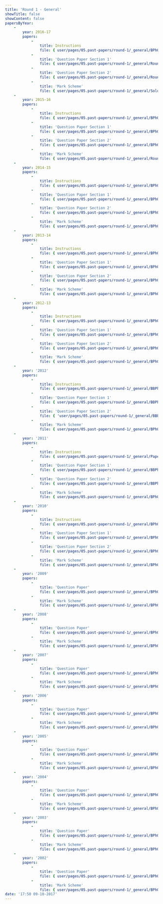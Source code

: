 ```yaml
---
title: 'Round 1 - General'
showTitle: false
showContent: false
papersByYear:
    -
        year: 2016-17
        papers:
            -
                title: Instructions
                file: { user/pages/05.past-papers/round-1/_general/BPhO_R1_Student_Letter_2016_final.pdf: { name: BPhO_R1_Student_Letter_2016_final.pdf, type: application/pdf, size: 94378, path: user/pages/05.past-papers/round-1/_general/BPhO_R1_Student_Letter_2016_final.pdf } }
            -
                title: 'Question Paper Section 1'
                file: { user/pages/05.past-papers/round-1/_general/Round_1_Section_1_Final.pdf: { name: Round_1_Section_1_Final.pdf, type: application/pdf, size: 1089469, path: user/pages/05.past-papers/round-1/_general/Round_1_Section_1_Final.pdf } }
            -
                title: 'Question Paper Section 2'
                file: { user/pages/05.past-papers/round-1/_general/Round_1_Section_2_Final.pdf: { name: Round_1_Section_2_Final.pdf, type: application/pdf, size: 2026579, path: user/pages/05.past-papers/round-1/_general/Round_1_Section_2_Final.pdf } }
            -
                title: 'Mark Scheme'
                file: { user/pages/05.past-papers/round-1/_general/Solutions_Rd_1_2016.pdf: { name: Solutions_Rd_1_2016.pdf, type: application/pdf, size: 1158126, path: user/pages/05.past-papers/round-1/_general/Solutions_Rd_1_2016.pdf } }
    -
        year: 2015-16
        papers:
            -
                title: Instructions
                file: { user/pages/05.past-papers/round-1/_general/BPhO_R1_Student_Letter_2015_2016_final.pdf: { name: BPhO_R1_Student_Letter_2015_2016_final.pdf, type: application/pdf, size: 94378, path: user/pages/05.past-papers/round-1/_general/BPhO_R1_Student_Letter_2015_2016_final.pdf } }
            -
                title: 'Question Paper Section 1'
                file: { user/pages/05.past-papers/round-1/_general/BPhO_Round_1_section_1_Nov_2015_2016_Final.pdf: { name: BPhO_Round_1_section_1_Nov_2015_2016_Final.pdf, type: application/pdf, size: 153983, path: user/pages/05.past-papers/round-1/_general/BPhO_Round_1_section_1_Nov_2015_2016_Final.pdf } }
            -
                title: 'Question Paper Section 2'
                file: { user/pages/05.past-papers/round-1/_general/BPhO_Round_1_section_2_Nov_2015_16_Final.pdf: { name: BPhO_Round_1_section_2_Nov_2015_16_Final.pdf, type: application/pdf, size: 370603, path: user/pages/05.past-papers/round-1/_general/BPhO_Round_1_section_2_Nov_2015_16_Final.pdf } }
            -
                title: 'Mark Scheme'
                file: { user/pages/05.past-papers/round-1/_general/Round_1-solns-Nov_2015-16.pdf: { name: Round_1-solns-Nov_2015-16.pdf, type: application/pdf, size: 709562, path: user/pages/05.past-papers/round-1/_general/Round_1-solns-Nov_2015-16.pdf } }
    -
        year: 2014-15
        papers:
            -
                title: Instructions
                file: { user/pages/05.past-papers/round-1/_general/BPhO_R1_Student_Letter.docx: { name: BPhO_R1_Student_Letter.docx, type: application/vnd.openxmlformats-officedocument.wordprocessingml.document, size: 58562, path: user/pages/05.past-papers/round-1/_general/BPhO_R1_Student_Letter.docx } }
            -
                title: 'Question Paper Section 1'
                file: { user/pages/05.past-papers/round-1/_general/BPhO_Round_1_prt_1_2014_15_Paper_final_.pdf: { name: BPhO_Round_1_prt_1_2014_15_Paper_final_.pdf, type: application/pdf, size: 467638, path: user/pages/05.past-papers/round-1/_general/BPhO_Round_1_prt_1_2014_15_Paper_final_.pdf } }
            -
                title: 'Question Paper Section 2'
                file: { user/pages/05.past-papers/round-1/_general/BPhO_Round_1_prt_2_2014_15_Paper_Final.pdf: { name: BPhO_Round_1_prt_2_2014_15_Paper_Final.pdf, type: application/pdf, size: 321450, path: user/pages/05.past-papers/round-1/_general/BPhO_Round_1_prt_2_2014_15_Paper_Final.pdf } }
            -
                title: 'Mark Scheme'
                file: { user/pages/05.past-papers/round-1/_general/BPhO_Round_1_solutions_2014_15.compressed.pdf: { name: BPhO_Round_1_solutions_2014_15.compressed.pdf, type: application/pdf, size: 3743269, path: user/pages/05.past-papers/round-1/_general/BPhO_Round_1_solutions_2014_15.compressed.pdf } }
    -
        year: 2013-14
        papers:
            -
                title: Instructions
                file: { user/pages/05.past-papers/round-1/_general/BPhO_R1_Student_Letter2013_14.pdf: { name: BPhO_R1_Student_Letter2013_14.pdf, type: application/pdf, size: 344631, path: user/pages/05.past-papers/round-1/_general/BPhO_R1_Student_Letter2013_14.pdf } }
            -
                title: 'Question Paper Section 1'
                file: { user/pages/05.past-papers/round-1/_general/BPhO_Round_1_prt_1_2014.pdf: { name: BPhO_Round_1_prt_1_2014.pdf, type: application/pdf, size: 600022, path: user/pages/05.past-papers/round-1/_general/BPhO_Round_1_prt_1_2014.pdf } }
            -
                title: 'Question Paper Section 2'
                file: { user/pages/05.past-papers/round-1/_general/BPhO_Round_1_prt_2_2014.pdf: { name: BPhO_Round_1_prt_2_2014.pdf, type: application/pdf, size: 606005, path: user/pages/05.past-papers/round-1/_general/BPhO_Round_1_prt_2_2014.pdf } }
            -
                title: 'Mark Scheme'
                file: { user/pages/05.past-papers/round-1/_general/BPhO_Round_1_2014_Solutions_.pdf: { name: BPhO_Round_1_2014_Solutions_.pdf, type: application/pdf, size: 1233819, path: user/pages/05.past-papers/round-1/_general/BPhO_Round_1_2014_Solutions_.pdf } }
    -
        year: 2012-13
        papers:
            -
                title: Instructions
                file: { user/pages/05.past-papers/round-1/_general/BPhO_Round_1_2013_Covering_Letter.pdf: { name: BPhO_Round_1_2013_Covering_Letter.pdf, type: application/pdf, size: 100883, path: user/pages/05.past-papers/round-1/_general/BPhO_Round_1_2013_Covering_Letter.pdf } }
            -
                title: 'Question Paper Section 1'
                file: { user/pages/05.past-papers/round-1/_general/BPhO_Round_1_2013_prt_1.pdf: { name: BPhO_Round_1_2013_prt_1.pdf, type: application/pdf, size: 439443, path: user/pages/05.past-papers/round-1/_general/BPhO_Round_1_2013_prt_1.pdf } }
            -
                title: 'Question Paper Section 2'
                file: { user/pages/05.past-papers/round-1/_general/BPhO_Round_1_2013_prt_2.pdf: { name: BPhO_Round_1_2013_prt_2.pdf, type: application/pdf, size: 517626, path: user/pages/05.past-papers/round-1/_general/BPhO_Round_1_2013_prt_2.pdf } }
            -
                title: 'Mark Scheme'
                file: { user/pages/05.past-papers/round-1/_general/BPhO_Round_1_2013_MS.pdf: { name: BPhO_Round_1_2013_MS.pdf, type: application/pdf, size: 2012617, path: user/pages/05.past-papers/round-1/_general/BPhO_Round_1_2013_MS.pdf } }
    -
        year: '2012'
        papers:
            -
                title: Instructions
                file: { user/pages/05.past-papers/round-1/_general/BBPhO_2012_Covering_Letter_with_signature.pdf: { name: BBPhO_2012_Covering_Letter_with_signature.pdf, type: application/pdf, size: 99891, path: user/pages/05.past-papers/round-1/_general/BBPhO_2012_Covering_Letter_with_signature.pdf } }
            -
                title: 'Question Paper Section 1'
                file: { user/pages/05.past-papers/round-1/_general/BBPhO_2012_Round_1_section1.pdf: { name: BBPhO_2012_Round_1_section1.pdf, type: application/pdf, size: 676816, path: user/pages/05.past-papers/round-1/_general/BBPhO_2012_Round_1_section1.pdf } }
            -
                title: 'Question Paper Section 2'
                file: { 'user/pages/05.past-papers/round-1/_general/BBPhO_2012_Round_1_section2 final.pdf': { name: 'BBPhO_2012_Round_1_section2 final.pdf', type: application/pdf, size: 750554, path: 'user/pages/05.past-papers/round-1/_general/BBPhO_2012_Round_1_section2 final.pdf' } }
            -
                title: 'Mark Scheme'
                file: { user/pages/05.past-papers/round-1/_general/BPhO_2012_Round_1_Solutions.pdf: { name: BPhO_2012_Round_1_Solutions.pdf, type: application/pdf, size: 1343538, path: user/pages/05.past-papers/round-1/_general/BPhO_2012_Round_1_Solutions.pdf } }
    -
        year: '2011'
        papers:
            -
                title: Instructions
                file: { user/pages/05.past-papers/round-1/_general/Paper2_Covering_Letter_with_signature.pdf: { name: Paper2_Covering_Letter_with_signature.pdf, type: application/pdf, size: 44895, path: user/pages/05.past-papers/round-1/_general/Paper2_Covering_Letter_with_signature.pdf } }
            -
                title: 'Question Paper Section 1'
                file: { user/pages/05.past-papers/round-1/_general/BBPhO_2011_Paper2_section1.pdf: { name: BBPhO_2011_Paper2_section1.pdf, type: application/pdf, size: 191025, path: user/pages/05.past-papers/round-1/_general/BBPhO_2011_Paper2_section1.pdf } }
            -
                title: 'Question Paper Section 2'
                file: { user/pages/05.past-papers/round-1/_general/BBPhO_2011_Paper2_section2.pdf: { name: BBPhO_2011_Paper2_section2.pdf, type: application/pdf, size: 332070, path: user/pages/05.past-papers/round-1/_general/BBPhO_2011_Paper2_section2.pdf } }
            -
                title: 'Mark Scheme'
                file: { user/pages/05.past-papers/round-1/_general/BPhO_Paper2_2011_MS.pdf: { name: BPhO_Paper2_2011_MS.pdf, type: application/pdf, size: 785908, path: user/pages/05.past-papers/round-1/_general/BPhO_Paper2_2011_MS.pdf } }
    -
        year: '2010'
        papers:
            -
                title: Instructions
                file: { user/pages/05.past-papers/round-1/_general/BPhO_Paper2_2010_IN.pdf: { name: BPhO_Paper2_2010_IN.pdf, type: application/pdf, size: 133450, path: user/pages/05.past-papers/round-1/_general/BPhO_Paper2_2010_IN.pdf } }
            -
                title: 'Question Paper Section 1'
                file: { user/pages/05.past-papers/round-1/_general/BPhO_Paper2_2010_S1.pdf: { name: BPhO_Paper2_2010_S1.pdf, type: application/pdf, size: 163217, path: user/pages/05.past-papers/round-1/_general/BPhO_Paper2_2010_S1.pdf } }
            -
                title: 'Question Paper Section 2'
                file: { user/pages/05.past-papers/round-1/_general/BPhO_Paper2_2010_S2.pdf: { name: BPhO_Paper2_2010_S2.pdf, type: application/pdf, size: 424799, path: user/pages/05.past-papers/round-1/_general/BPhO_Paper2_2010_S2.pdf } }
            -
                title: 'Mark Scheme'
                file: { user/pages/05.past-papers/round-1/_general/BPhO_Paper2_2010_MS.pdf: { name: BPhO_Paper2_2010_MS.pdf, type: application/pdf, size: 488909, path: user/pages/05.past-papers/round-1/_general/BPhO_Paper2_2010_MS.pdf } }
    -
        year: '2009'
        papers:
            -
                title: 'Question Paper'
                file: { user/pages/05.past-papers/round-1/_general/BPhO_Paper2_2009_QP.pdf: { name: BPhO_Paper2_2009_QP.pdf, type: application/pdf, size: 372179, path: user/pages/05.past-papers/round-1/_general/BPhO_Paper2_2009_QP.pdf } }
            -
                title: 'Mark Scheme'
                file: { user/pages/05.past-papers/round-1/_general/BPhO_Paper2_2009_MS.pdf: { name: BPhO_Paper2_2009_MS.pdf, type: application/pdf, size: 615457, path: user/pages/05.past-papers/round-1/_general/BPhO_Paper2_2009_MS.pdf } }
    -
        year: '2008'
        papers:
            -
                title: 'Question Paper'
                file: { user/pages/05.past-papers/round-1/_general/BPhO_Paper2_2008_QP.pdf: { name: BPhO_Paper2_2008_QP.pdf, type: application/pdf, size: 375431, path: user/pages/05.past-papers/round-1/_general/BPhO_Paper2_2008_QP.pdf } }
            -
                title: 'Mark Scheme'
                file: { user/pages/05.past-papers/round-1/_general/BPhO_Paper2_2008_MS.pdf: { name: BPhO_Paper2_2008_MS.pdf, type: application/pdf, size: 635584, path: user/pages/05.past-papers/round-1/_general/BPhO_Paper2_2008_MS.pdf } }
    -
        year: '2007'
        papers:
            -
                title: 'Question Paper'
                file: { user/pages/05.past-papers/round-1/_general/BPhO_Paper2_2007_QP.pdf: { name: BPhO_Paper2_2007_QP.pdf, type: application/pdf, size: 322463, path: user/pages/05.past-papers/round-1/_general/BPhO_Paper2_2007_QP.pdf } }
            -
                title: 'Mark Scheme'
                file: { user/pages/05.past-papers/round-1/_general/BPhO_Paper2_2007_MS.pdf: { name: BPhO_Paper2_2007_MS.pdf, type: application/pdf, size: 886124, path: user/pages/05.past-papers/round-1/_general/BPhO_Paper2_2007_MS.pdf } }
    -
        year: '2006'
        papers:
            -
                title: 'Question Paper'
                file: { user/pages/05.past-papers/round-1/_general/BPhO_Paper2_2006_QP.pdf: { name: BPhO_Paper2_2006_QP.pdf, type: application/pdf, size: 328646, path: user/pages/05.past-papers/round-1/_general/BPhO_Paper2_2006_QP.pdf } }
            -
                title: 'Mark Scheme'
                file: { user/pages/05.past-papers/round-1/_general/BPhO_Paper2_2006_MS.pdf: { name: BPhO_Paper2_2006_MS.pdf, type: application/pdf, size: 1008096, path: user/pages/05.past-papers/round-1/_general/BPhO_Paper2_2006_MS.pdf } }
    -
        year: '2005'
        papers:
            -
                title: 'Question Paper'
                file: { user/pages/05.past-papers/round-1/_general/BPhO_Paper2_2005_QP.pdf: { name: BPhO_Paper2_2005_QP.pdf, type: application/pdf, size: 391407, path: user/pages/05.past-papers/round-1/_general/BPhO_Paper2_2005_QP.pdf } }
            -
                title: 'Mark Scheme'
                file: { user/pages/05.past-papers/round-1/_general/BPhO_Paper2_2005_MS.pdf: { name: BPhO_Paper2_2005_MS.pdf, type: application/pdf, size: 946041, path: user/pages/05.past-papers/round-1/_general/BPhO_Paper2_2005_MS.pdf } }
    -
        year: '2004'
        papers:
            -
                title: 'Question Paper'
                file: { user/pages/05.past-papers/round-1/_general/BPhO_Paper2_2004_QP.pdf: { name: BPhO_Paper2_2004_QP.pdf, type: application/pdf, size: 1612237, path: user/pages/05.past-papers/round-1/_general/BPhO_Paper2_2004_QP.pdf } }
            -
                title: 'Mark Scheme'
                file: { user/pages/05.past-papers/round-1/_general/BPhO_Paper2_2004_MS.pdf: { name: BPhO_Paper2_2004_MS.pdf, type: application/pdf, size: 2091599, path: user/pages/05.past-papers/round-1/_general/BPhO_Paper2_2004_MS.pdf } }
    -
        year: '2003'
        papers:
            -
                title: 'Question Paper'
                file: { user/pages/05.past-papers/round-1/_general/BPhO_Paper2_2003_QP.pdf: { name: BPhO_Paper2_2003_QP.pdf, type: application/pdf, size: 1728701, path: user/pages/05.past-papers/round-1/_general/BPhO_Paper2_2003_QP.pdf } }
            -
                title: 'Mark Scheme'
                file: { user/pages/05.past-papers/round-1/_general/BPhO_Paper2_2003_MS.pdf: { name: BPhO_Paper2_2003_MS.pdf, type: application/pdf, size: 4840161, path: user/pages/05.past-papers/round-1/_general/BPhO_Paper2_2003_MS.pdf } }
    -
        year: '2002'
        papers:
            -
                title: 'Question Paper'
                file: { user/pages/05.past-papers/round-1/_general/BPhO_Paper2_2002_QP.pdf: { name: BPhO_Paper2_2002_QP.pdf, type: application/pdf, size: 357543, path: user/pages/05.past-papers/round-1/_general/BPhO_Paper2_2002_QP.pdf } }
            -
                title: 'Mark Scheme'
                file: { user/pages/05.past-papers/round-1/_general/BPhO_Paper2_2002_MS.pdf: { name: BPhO_Paper2_2002_MS.pdf, type: application/pdf, size: 1716119, path: user/pages/05.past-papers/round-1/_general/BPhO_Paper2_2002_MS.pdf } }
date: '17:50 09-10-2017'
---
```


